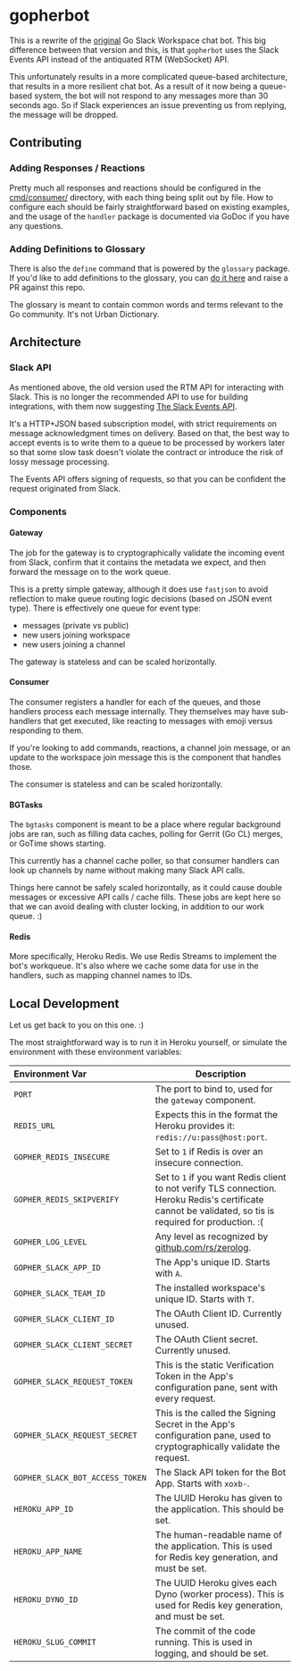 # gopherbot

This is a rewrite of the [original](https://github.com/gobridge/gopher) Go Slack
Workspace chat bot. This big difference between that version and this, is that
`gopherbot` uses the Slack Events API instead of the antiquated RTM (WebSocket)
API.

This unfortunately results in a more complicated queue-based architecture, that
results in a more resilient chat bot. As a result of it now being a queue-based
system, the bot will not respond to any messages more than 30 seconds ago. So if
Slack experiences an issue preventing us from replying, the message will be
dropped.

## Contributing
### Adding Responses / Reactions
Pretty much all responses and reactions should be configured in the
[cmd/consumer/](https://github.com/gobridge/gopherbot/tree/master/cmd/consumer)
directory, with each thing being split out by file. How to configure each should
be fairly straightforward based on existing examples, and the usage of the
`handler` package is documented via GoDoc if you have any questions.

### Adding Definitions to Glossary
There is also the `define` command that is powered by the `glossary` package. If
you'd like to add definitions to the glossary, you can [do it
here](https://github.com/gobridge/gopherbot/blob/master/glossary/terms.go#L5)
and raise a PR against this repo.

The glossary is meant to contain common words and terms relevant to the Go
community. It's not Urban Dictionary.

## Architecture
### Slack API
As mentioned above, the old version used the RTM API for interacting with Slack.
This is no longer the recommended API to use for building integrations, with
them now suggesting [The Slack Events API](https://api.slack.com/events-api).

It's a HTTP+JSON based subscription model, with strict requirements on message
acknowledgment times on delivery. Based on that, the best way to accept events
is to write them to a queue to be processed by workers later so that some slow
task doesn't violate the contract or introduce the risk of lossy message
processing.

The Events API offers signing of requests, so that you can be confident the
request originated from Slack.

### Components
#### Gateway
The job for the gateway is to cryptographically validate the incoming event from
Slack, confirm that it contains the metadata we expect, and then forward the
message on to the work queue.

This is a pretty simple gateway, although it does use `fastjson` to avoid
reflection to make queue routing logic decisions (based on JSON event type).
There is effectively one queue for event type:

- messages (private vs public)
- new users joining workspace
- new users joining a channel

The gateway is stateless and can be scaled horizontally.

#### Consumer
The consumer registers a handler for each of the queues, and those handlers
process each message internally. They themselves may have sub-handlers that get
executed, like reacting to messages with emoji versus responding to them.

If you're looking to add commands, reactions, a channel join message, or an
update to the workspace join message this is the component that handles those.

The consumer is stateless and can be scaled horizontally.

#### BGTasks
The `bgtasks` component is meant to be a place where regular background jobs are
ran, such as filling data caches, polling for Gerrit (Go CL) merges, or GoTime
shows starting. 

This currently has a channel cache poller, so that consumer handlers can look up
channels by name without making many Slack API calls.

Things here cannot be safely scaled horizontally, as it could cause double
messages or excessive API calls / cache fills. These jobs are kept here so that
we can avoid dealing with cluster locking, in addition to our work queue. :)

#### Redis
More specifically, Heroku Redis. We use Redis Streams to implement the bot's
workqueue. It's also where we cache some data for use in the handlers, such as
mapping channel names to IDs.

## Local Development
Let us get back to you on this one. :)

The most straightforward way is to run it in Heroku yourself, or simulate the
environment with these environment variables:

| Environment Var                 | Description                                                                                                                                             |
| :--------------                 | -----------                                                                                                                                             |
| `PORT`                          | The port to bind to, used for the `gateway` component.                                                                                                  |
| `REDIS_URL`                     | Expects this in the format the Heroku provides it: `redis://u:pass@host:port`.                                                                          |
| `GOPHER_REDIS_INSECURE`         | Set to `1` if Redis is over an insecure connection.                                                                                                     |
| `GOPHER_REDIS_SKIPVERIFY`       | Set to `1` if you want Redis client to not verify TLS connection. Heroku Redis's certificate cannot be validated, so tis is required for production. :( |
| `GOPHER_LOG_LEVEL`              | Any level as recognized by [github.com/rs/zerolog](https://github.com/rs/zerolog).                                                                      |
| `GOPHER_SLACK_APP_ID`           | The App's unique ID. Starts with `A`.                                                                                                                   |
| `GOPHER_SLACK_TEAM_ID`          | The installed workspace's unique ID. Starts with `T`.                                                                                                   |
| `GOPHER_SLACK_CLIENT_ID`        | The OAuth Client ID. Currently unused.                                                                                                                  |
| `GOPHER_SLACK_CLIENT_SECRET`    | The OAuth Client secret. Currently unused.                                                                                                              |
| `GOPHER_SLACK_REQUEST_TOKEN`    | This is the static Verification Token in the App's configuration pane, sent with every request.                                                         |
| `GOPHER_SLACK_REQUEST_SECRET`   | This is the called the Signing Secret in the App's configuration pane, used to cryptographically validate the request.                                  |
| `GOPHER_SLACK_BOT_ACCESS_TOKEN` | The Slack API token for the Bot App. Starts with `xoxb-`.                                                                                               |
| `HEROKU_APP_ID`                 | The UUID Heroku has given to the application. This should be set.                                                                                       |
| `HEROKU_APP_NAME`               | The human-readable name of the application. This is used for Redis key generation, and must be set.                                                     |
| `HEROKU_DYNO_ID`                | The UUID Heroku gives each Dyno (worker process). This is used for Redis key generation, and must be set.                                               |
| `HEROKU_SLUG_COMMIT`            | The commit of the code running. This is used in logging, and should be set.                                                                             |
